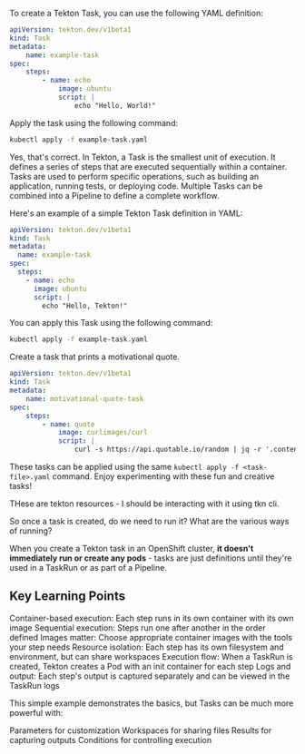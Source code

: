 
To create a Tekton Task, you can use the following YAML definition:

```yaml
apiVersion: tekton.dev/v1beta1
kind: Task
metadata:
    name: example-task
spec:
    steps:
        - name: echo
            image: ubuntu
            script: |
                echo "Hello, World!"
```

Apply the task using the following command:

```sh
kubectl apply -f example-task.yaml
```

Yes, that's correct. In Tekton, a Task is the smallest unit of execution. It defines a series of steps that are executed sequentially within a container. Tasks are used to perform specific operations, such as building an application, running tests, or deploying code. Multiple Tasks can be combined into a Pipeline to define a complete workflow.

Here's an example of a simple Tekton Task definition in YAML:

````yaml
apiVersion: tekton.dev/v1beta1
kind: Task
metadata:
  name: example-task
spec:
  steps:
    - name: echo
      image: ubuntu
      script: |
        echo "Hello, Tekton!"
````

You can apply this Task using the following command:

```sh
kubectl apply -f example-task.yaml
```

Create a task that prints a motivational quote.

```yaml
apiVersion: tekton.dev/v1beta1
kind: Task
metadata:
    name: motivational-quote-task
spec:
    steps:
        - name: quote
            image: curlimages/curl
            script: |
                curl -s https://api.quotable.io/random | jq -r '.content'
```

These tasks can be applied using the same `kubectl apply -f <task-file>.yaml` command. Enjoy experimenting with these fun and creative tasks!


THese are tekton resources - I should be interacting with it using tkn cli. 

So once a task is created, do we need to run it? What are the various ways of running? 

When you create a Tekton task in an OpenShift cluster, **it doesn't immediately run or create any pods** - tasks are just definitions until they're used in a TaskRun or as part of a Pipeline.


## Key Learning Points

Container-based execution: Each step runs in its own container with its own image
Sequential execution: Steps run one after another in the order defined
Images matter: Choose appropriate container images with the tools your step needs
Resource isolation: Each step has its own filesystem and environment, but can share workspaces
Execution flow: When a TaskRun is created, Tekton creates a Pod with an init container for each step
Logs and output: Each step's output is captured separately and can be viewed in the TaskRun logs

This simple example demonstrates the basics, but Tasks can be much more powerful with:

Parameters for customization
Workspaces for sharing files
Results for capturing outputs
Conditions for controlling execution